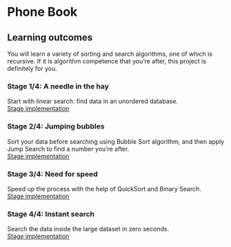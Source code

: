 # Phone Book
## Learning outcomes
You will learn a variety of sorting and search algorithms, one of which is recursive. If it is algorithm competence that you’re after, this project is definitely for you.
### Stage 1/4: A needle in the hay
Start with linear search: find data in an unordered database.  
[Stage implementation](https://hyperskill.org/projects/63/stages/340/implement)
### Stage 2/4: Jumping bubbles
Sort your data before searching using Bubble Sort algorithm, and then apply Jump Search to find a number you’re after.    
[Stage implementation](https://hyperskill.org/projects/63/stages/341/implement)
### Stage 3/4: Need for speed
Speed up the process with the help of QuickSort and Binary Search.  
[Stage implementation](https://hyperskill.org/projects/63/stages/342/implement)
### Stage 4/4: Instant search
Search the data inside the large dataset in zero seconds.   
[Stage implementation](https://hyperskill.org/projects/63/stages/475/implement)
